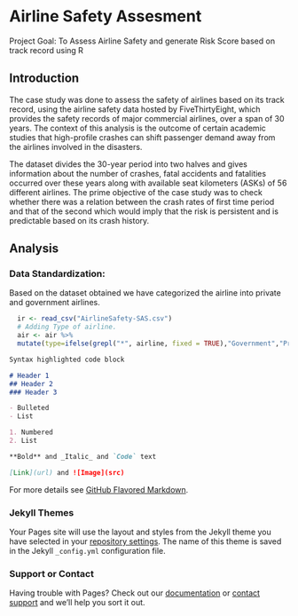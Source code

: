 # Airline Safety Assesment
Project Goal: To Assess Airline Safety and generate Risk Score based on track record using R  

## Introduction

The case study was done to assess the safety of airlines based on its track record, using the airline safety data hosted by FiveThirtyEight, which provides the safety records of major commercial airlines, over a span of 30 years. The context of this analysis is the outcome of certain academic studies that high-profile crashes can shift passenger demand away from the airlines involved in the disasters. 

The dataset divides the 30-year period into two halves and gives information about the number of crashes, fatal accidents and fatalities occurred over these years along with available seat kilometers (ASKs) of 56 different airlines. The prime objective of the case study was to check whether there was a relation between the crash rates of first time period and that of the second which would imply that the risk is persistent and is predictable based on its crash history.

## Analysis
### Data Standardization:
Based on the dataset obtained we have categorized the airline into private and government airlines.

```r
  ir <- read_csv("AirlineSafety-SAS.csv")
  # Adding Type of airline.
  air <- air %>%
  mutate(type=ifelse(grepl("*", airline, fixed = TRUE),"Government","Private"))
```
  

```markdown
Syntax highlighted code block

# Header 1
## Header 2
### Header 3

- Bulleted
- List

1. Numbered
2. List

**Bold** and _Italic_ and `Code` text

[Link](url) and ![Image](src)
```

For more details see [GitHub Flavored Markdown](https://guides.github.com/features/mastering-markdown/).

### Jekyll Themes

Your Pages site will use the layout and styles from the Jekyll theme you have selected in your [repository settings](https://github.com/rchadha96/airline-safety-assesment/settings). The name of this theme is saved in the Jekyll `_config.yml` configuration file.

### Support or Contact

Having trouble with Pages? Check out our [documentation](https://docs.github.com/categories/github-pages-basics/) or [contact support](https://github.com/contact) and we’ll help you sort it out.
